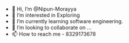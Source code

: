 - 👋 Hi, I’m @Nipun-Morayya
- 👀 I’m interested in Exploring
- 🌱 I’m currently learning software engineering.
- 💞️ I’m looking to collaborate on ...
- 📫 How to reach me - 8329173678

<!---
Nipun-Morayya/Nipun-Morayya is a ✨ special ✨ repository because its `README.md` (this file) appears on your GitHub profile.
You can click the Preview link to take a look at your changes.
--->
